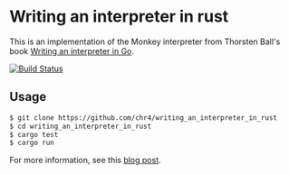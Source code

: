 # Writing an interpreter in rust

This is an implementation of the Monkey interpreter from Thorsten Ball's book [Writing an interpreter in Go](https://interpreterbook.com).

[![Build Status](https://travis-ci.org/chr4/writing_an_interpreter_in_rust.svg?branch=master)](https://travis-ci.org/chr4/writing_an_interpreter_in_rust)

## Usage

```bash
$ git clone https://github.com/chr4/writing_an_interpreter_in_rust
$ cd writing_an_interpreter_in_rust
$ cargo test
$ cargo run
```

For more information, see this [blog post](https://chr4.org/blog/2016/12/09/writing-an-interpreter-in-rust/).
